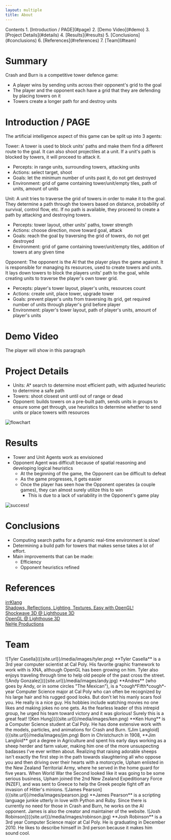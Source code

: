```yaml
---
layout: multiple
title: About
---
```


<span class="toc">
Contents  
1. [Introduction / PAGE](#page)  
2. [Demo Video](#demo)  
3. [Project Details](#details)  
4. [Results](#results)  
5. [Conclusions](#conclusions)  
6. [References](#references)  
7. [Team](#team)
</span>

# Summary

Crash and Burn is a competitive tower defence game:

* A player wins by sending units across their opponent's grid to the goal
* The player and the opponent each have a grid that they are defending by
  placing towers on it
* Towers create a longer path for and destroy units

<a name="page"></a>
# Introduction / PAGE

The artificial intelligence aspect of this game can be split up into 3 agents:

Tower: A tower is used to block units' paths and make them find a different
route to the goal. It can also shoot projectiles at a unit. If a unit's path is
blocked by towers, it will proceed to attack it.

* Percepts: in range units, surrounding towers, attacking units
* Actions: select target, shoot
* Goals: let the minimum number of units past it, do not get destroyed
* Environment: grid of game containing tower/unit/empty tiles, path of units,
  amount of units

Unit: A unit tries to traverse the grid of towers in order to make it to the
goal. They determine a path through the towers based on distance, probability of
survival, control flow, etc. If no path is available, they proceed to create a
path by attacking and destroying towers.

* Percepts: tower layout, other units' paths, tower strength
* Actions: choose direction, move toward goal, attack
* Goals: reach the goal by traversing the grid of towers, do not get destroyed
* Environment: grid of game containing tower/unit/empty tiles, addition of
  towers at any given time

Opponent: The opponent is the AI that the player plays the game against. It is
responsible for managing its resources, used to create towers and units. It lays
down towers to block the players units' path to the goal, while creating units
to traverse the player's own tower grid.

* Percepts: player's tower layout, player's units, resources count
* Actions: create unit, place tower, upgrade tower
* Goals: prevent player's units from traversing its grid, get required number of
  units through player's grid before player
* Environment: player's tower layout, path of player's units, amount of player's units

<a name="demo"></a>
# Demo Video

<p id='preview'>The player will show in this paragraph</p>
<script type='text/javascript' src='{{site.url}}/media/swfobject.js'></script>
<script type='text/javascript'>
	var s1 = new SWFObject('{{site.url}}/media/player.swf','player','820','546','9');
	s1.addParam('allowfullscreen','true');
	s1.addParam('allowscriptaccess','always');
	s1.addParam('flashvars','file={{site.url}}/media/videos/game_video.f4v');
	s1.write('preview');
</script>

<a name="details"></a>
# Project Details

* Units: A* search to determine most efficient path, with adjusted heuristic to
  determine a safe path
* Towers: shoot closest unit until out of range or dead
* Opponent: builds towers on a pre-built path, sends units in groups to ensure
  some get through, use heuristics to determine whether to send units or place
  towers with resources

![flowchart]({{site.url}}/media/images/flowchart.png)

<a name="results"></a>
# Results

* Tower and Unit Agents work as envisioned
* Opponent Agent was difficult because of spatial reasoning and developing logical heuristics
	- At the beginning of the game, the Opponent can be difficult to defeat
	- As the game progresses, it gets easier
	- Once the player has seen how the Opponent operates (a couple games), they can almost surely utilize this to win
		+ This is due to a lack of variability in the Opponent's game play


![success!]({{site.url}}/media/images/success.png)

<a name="conclusions"></a>
# Conclusions

* Computing search paths for a dynamic real-time environment is slow!
* Determining a build path for towers that makes sense takes a lot of effort.
* Main improvements that can be made:
	- Efficiency
	- Opponent heuristics refined

<a name="references"></a>
# References

[irrKlang](http://www.ambiera.com/irrklang/)  
[Shadows, Reflections, Lighting, Textures. Easy with OpenGL!](http://www.opengl.org/resources/code/samples/mjktips/TexShadowReflectLight.html)  
[Shockwave 3D @ Lighthouse 3D](http://www.lighthouse3d.com/w3d/)  
[OpenGL @ Lighthouse 3D](http://www.lighthouse3d.com/opengl/glut/)  
[NeHe Productions](http://nehe.gamedev.net/)

<a name="team"></a>
# Team

<span class="bio">
![Tyler Casella]({{site.url}}/media/images/tyler.png)
**Tyler Casella** is a 3rd year computer scientist at Cal Poly. His favorite
graphic framework to work with is XNA, although OpenGL has been growing on him.
Tyler also enjoys traveling through time to help old people of the past cross
the street.
</span>

<span class="bio">
![Andy Gonzalez]({{site.url}}/media/images/andy.jpg)
**Andres** (who goes by Andy, or in some circles "The Mexican"), is a
*cough*Fifth*cough*-year Computer Science major at Cal Poly who can often be
recognized by his large hair and his rugged good looks. But don't let his manly
scars fool you. He really is a nice guy. His hobbies include watching movies no
one likes and making jokes no one gets. As the fearless leader of this intrepid
group, he urged his team toward victory and it was glorious! Surely this is a
great feat!
</span>

<span class="bio">
![Ken Hung]({{site.url}}/media/images/ken.png)
**Ken Hung** is a Computer Science student at Cal Poly. He has done extensive
work with the models, particles, and animations for Crash and Burn.
</span>

<span class="bio">
![Jim Langloid]({{site.url}}/media/images/jim.png)
Born in Christchurch in 1908, **Jim Langloid** got a degree in Agriculture and
spent his early days working as a sheep herder and farm valuer, making him one
of the more unsuspecting badasses I've ever written about. Realizing that
raising adorable sheeps isn't exactly the first step in the path towards
slaughtering all who oppose you and then driving over their hearts with a
motorcycle, Upham enlisted in the New Zealand Territorial Army, where he served
in the home guard for five years. When World War the Second looked like it was
going to be some serious business, Upham joined the 2nd New Zealand
Expeditionary Force (NZEF), and was sent to Greece to help the Greek people
fight off an invasion of Hitler's minions.
</span>

<span class="bio">
![James Pearson]({{site.url}}/media/images/pearson.jpg)
**James Pearson** is a scripting language junkie utterly in love with Python and
Ruby. Since there is currently no need for those in Crash and Burn, he works on
the AI opponent. James is also the creator and maintainer of the website.
</span>

<span class="bio">
![Josh Robinson]({{site.url}}/media/images/robinson.jpg)
**Josh Robinson** is a 3rd year Computer Science major at Cal Poly. He is graduating
in December 2010. He likes to describe himself in 3rd person because it makes
him sound cool.
</span>
